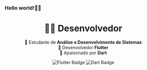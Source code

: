 ### Hello world!👋😀

<h1 align="center">👨‍💻 Desenvolvedor</h1>

<p align="center">
  💼 Estudante de <strong>Análise e Desenvolvimento de Sistemas</strong><br>
  📱 Desenvolvedor <strong>Flutter</strong><br>
  💙 Apaixonado por <strong>Dart</strong><br>
</p>

<p align="center">
  <img src="https://img.shields.io/badge/Flutter-02569B?style=for-the-badge&logo=flutter&logoColor=white" alt="Flutter Badge"/>
  <img src="https://img.shields.io/badge/Dart-0175C2?style=for-the-badge&logo=dart&logoColor=white" alt="Dart Badge"/>
</p>
